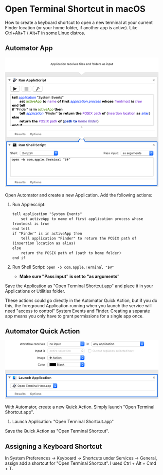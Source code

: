 # Open Terminal Shortcut in macOS

How to create a keyboard shortcut to open a new terminal at your current 
Finder location (or your home folder, if another app is active). Like 
Ctrl+Alt+T / Alt+T in some Linux distros.

## Automator App

![Open Terminal Shortcut App in Automator](./App.png)

Open Automator and create a new Application.  Add the following actions:

1. Run Applescript:

	```applescript
	tell application "System Events"
		set activeApp to name of first application process whose frontmost is true
	end tell
	if "Finder" is in activeApp then
		tell application "Finder" to return the POSIX path of (insertion location as alias)
	else
		return the POSIX path of (path to home folder)
	end if
	```

2. Run Shell Script: `open -b com.apple.Terminal "$@"`
	- **Make sure "Pass input" is set to "as arguments"**

Save the Application as "Open Terminal Shortcut.app" and place it in your 
Applications or Utilities folder.

These actions could go directly in the Automator Quick Action, but if you do 
this, the foreground Application running when you launch the service will need 
"access to control" System Events and Finder.  Creating a separate app means 
you only have to grant permissions for a single app once.

## Automator Quick Action

![Open Terminal Shortcut Quick Action in Automator](./QuickAction.png)

With Automator, create a new Quick Action.  Simply launch
"Open Terminal Shortcut.app".

1. Launch Application: "Open Terminal Shortcut.app"

Save the Quick Action as "Open Terminal Shortcut".

## Assigning a Keyboard Shortcut

In System Preferences -> Keyboard -> Shortcuts under Services -> General, 
assign add a shortcut for "Open Terminal Shortcut".  I used 
Ctrl + Alt + Cmd + T.


